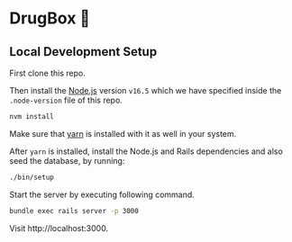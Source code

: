 # DrugBox 💊

## Local Development Setup

First clone this repo.

Then install the [Node.js](https://nodejs.org) version `v16.5` which we have specified inside the `.node-version` file of this repo.

```bash
nvm install
```

Make sure that [yarn](https://yarnpkg.com) is installed with it as well in your system.

After `yarn` is installed, install the Node.js and Rails dependencies and also seed the database, by running:

```bash
./bin/setup
```

Start the server by executing following command.

```bash
bundle exec rails server -p 3000
```

Visit http://localhost:3000.
